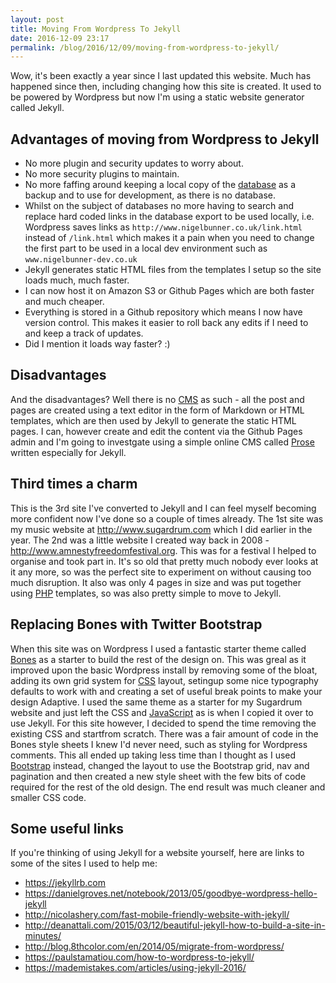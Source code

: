 ```yaml
---
layout: post
title: Moving From Wordpress To Jekyll
date: 2016-12-09 23:17
permalink: /blog/2016/12/09/moving-from-wordpress-to-jekyll/
---
```


Wow, it's been exactly a year since I last updated this website. Much has happened since then, including changing how this site is created. It used to be powered by Wordpress but now I'm using a static website generator called Jekyll.

## Advantages of moving from Wordpress to Jekyll
- No more plugin and security updates to worry about.
- No more security plugins to maintain.
- No more faffing around keeping a local copy of the [database](/glossary/glossary_database.html) as a backup and to use for development, as there is no database.
- Whilst on the subject of databases no more having to search and replace hard coded links in the database export to be used locally, i.e. Wordpress saves links as `http://www.nigelbunner.co.uk/link.html` instead of `/link.html` which makes it a pain when you need to change the first part to be used in a local dev environment such as `www.nigelbunner-dev.co.uk`
- Jekyll generates static HTML files from the templates I setup so the site loads much, much faster.
- I can now host it on Amazon S3 or Github Pages which are both faster and much cheaper.
- Everything is stored in a Github repository which means I now have version control. This makes it easier to roll back any edits if I need to and keep a track of updates.
- Did I mention it loads way faster? :)

## Disadvantages
And the disadvantages? Well there is no [CMS](/glossary/glossary_CMS.html) as such - all the post and pages are created using a text editor in the form of Markdown or HTML templates, which are then used by Jekyll to generate the static HTML pages. I can, however create and edit the content via the Github Pages admin and I'm going to investgate using a simple online CMS called [Prose](http://prose.io/) written especially for Jekyll.

## Third times a charm
This is the 3rd site I've converted to Jekyll and I can feel myself becoming more confident now I've done so a couple of times already. The 1st site was my music website at <http://www.sugardrum.com> which I did earlier in the year. The 2nd was a little website I created way back in 2008 - <http://www.amnestyfreedomfestival.org>. This was for a festival I helped to organise and took part in. It's so old that pretty much nobody ever looks at it any more, so was the perfect site to experiment on without causing too much disruption. It also was only 4 pages in size and was put together using [PHP](/glossary/glossary_PHP.html) templates, so was also pretty simple to move to Jekyll. 

## Replacing Bones with Twitter Bootstrap
When this site was on Wordpress I used a  fantastic starter theme called [Bones](http://themble.com/bones/) as a starter to build the rest of the design on. This was greal as it improved upon the basic Wordpress install by removing some of the bloat, adding its own grid system for [CSS](/glossary/glossary_CSS.html) layout, setingup some nice typography defaults to work with and creating a set of useful break points to make your design Adaptive. I used the same theme as a starter for my Sugardrum website and just left the CSS and [JavaScript](/glossary/glossary_JavaScript.html) as is when I copied it over to use Jekyll. For this site however, I decided to spend the time removing the existing CSS and startfrom scratch. There was a fair amount of code in the Bones style sheets I knew I'd never need, such as styling for Wordpress comments. This all ended up taking less time than I thought as I used [Bootstrap](http://getbootstrap.com/) instead, changed the layout to use the Bootstrap grid, nav and pagination and then created a new style sheet with the few bits of code required for the rest of the old design. The end result was much cleaner and smaller CSS code. 

## Some useful links
If you're thinking of using Jekyll for a website yourself, here are links to some of the sites I used to help me:

- <https://jekyllrb.com>
- <https://danielgroves.net/notebook/2013/05/goodbye-wordpress-hello-jekyll>
- <http://nicolashery.com/fast-mobile-friendly-website-with-jekyll/>
- <http://deanattali.com/2015/03/12/beautiful-jekyll-how-to-build-a-site-in-minutes/>
- <http://blog.8thcolor.com/en/2014/05/migrate-from-wordpress/>
- <https://paulstamatiou.com/how-to-wordpress-to-jekyll/>
- <https://mademistakes.com/articles/using-jekyll-2016/>

